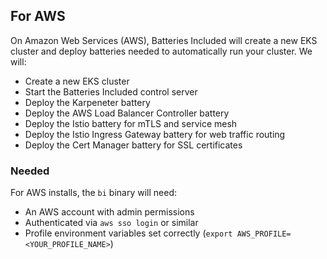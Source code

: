 ## For AWS

On Amazon Web Services (AWS), Batteries Included will create a new EKS cluster
and deploy batteries needed to automatically run your cluster. We will:

- Create a new EKS cluster
- Start the Batteries Included control server
- Deploy the Karpeneter battery
- Deploy the AWS Load Balancer Controller battery
- Deploy the Istio battery for mTLS and service mesh
- Deploy the Istio Ingress Gateway battery for web traffic routing
- Deploy the Cert Manager battery for SSL certificates

### Needed

For AWS installs, the `bi` binary will need:

- An AWS account with admin permissions
- Authenticated via `aws sso login` or similar
- Profile environment variables set correctly
  (`export AWS_PROFILE=<YOUR_PROFILE_NAME>`)
